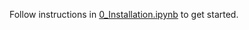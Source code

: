 Follow instructions in [0_Installation.ipynb](https://github.com/vlc1/ecfd6/0_Installation.ipynb) to get started.
